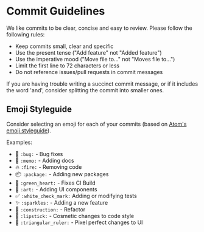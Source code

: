 # Commit Guidelines

We like commits to be clear, concise and easy to review. Please follow the following rules:

- Keep commits small, clear and specific
- Use the present tense ("Add feature" not "Added feature")
- Use the imperative mood ("Move file to..." not "Moves file to...")
- Limit the first line to 72 characters or less
- Do not reference issues/pull requests in commit messages

If you are having trouble writing a succinct commit message, or if it includes the word 'and', consider splitting the commit into smaller ones.

## Emoji Styleguide

Consider selecting an emoji for each of your commits (based on [Atom's emoji styleguide](https://github.com/atom/atom/blob/master/CONTRIBUTING.md#git-commit-messages)).

Examples:

- :bug: `:bug:` - Bug fixes
- :memo: `:memo:` - Adding docs
- :fire: `:fire:` - Removing code
- :package: `:package:` - Adding new packages
- :green_heart: `:green_heart:` - Fixes CI Build
- :art: `:art:` - Adding UI components
- :white_check_mark: `:white_check_mark:` Adding or modifying tests
- :sparkles: `:sparkles:` - Adding a new feature
- :construction: `:construction:` - Refactor
- :lipstick: `:lipstick:` - Cosmetic changes to code style
- :triangular_ruler: `:triangular_ruler:` - Pixel perfect changes to UI
